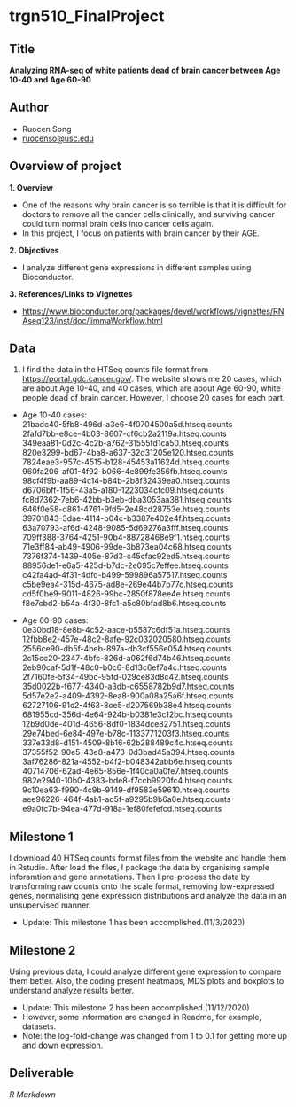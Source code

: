 # trgn510_FinalProject

## Title
**Analyzing RNA-seq of white patients dead of brain cancer between Age 10-40 and Age 60-90**

## Author
* Ruocen Song
* <ruocenso@usc.edu>

## Overview of project
**1. Overview**
* One of the reasons why brain cancer is so terrible is that it is difficult for doctors to remove all the cancer cells clinically, and surviving cancer could turn normal brain cells into cancer cells again.
* In this project, I focus on patients with brain cancer by their AGE.

**2. Objectives**
* I analyze different gene expressions in different samples using Bioconductor.

**3. References/Links to Vignettes**
* https://www.bioconductor.org/packages/devel/workflows/vignettes/RNAseq123/inst/doc/limmaWorkflow.html

## Data
1. I find the data in the HTSeq counts file format from https://portal.gdc.cancer.gov/. The website shows me 20 cases, which are about Age 10-40, and 40 cases, which are about Age 60-90, white people dead of brain cancer. However, I choose 20 cases for each part.
* Age 10-40 cases:  
21badc40-5fb8-496d-a3e6-4f0704500a5d.htseq.counts  
2fafd7bb-e8ce-4b03-8607-cf6cb2a2119a.htseq.counts  
349eaa81-0d2c-4c2b-a762-31555fd1ca50.htseq.counts  
820e3299-bd67-4ba8-a637-32d31205e120.htseq.counts  
7824eae3-957c-4515-b128-45453a11624d.htseq.counts  
960fa206-af01-4f92-b066-4e899fe356fb.htseq.counts  
98cf4f9b-aa89-4c14-b84b-2b8f32439ea0.htseq.counts  
d6706bff-1f56-43a5-a180-1223034cfc09.htseq.counts  
fc8d7362-7eb6-42bb-b3eb-dba3053aa381.htseq.counts  
646f0e58-d861-4761-9fd5-2e48cd28753e.htseq.counts  
39701843-3dae-4114-b04c-b3387e402e4f.htseq.counts  
63a70793-af6d-4248-9085-5d69276a3fff.htseq.counts  
709ff388-3764-4251-90b4-88728468e9f1.htseq.counts  
71e3ff84-ab49-4906-99de-3b873ea04c68.htseq.counts  
7376f374-1439-405e-87d3-c45cfac92ed5.htseq.counts  
88956de1-e6a5-425d-b7dc-2e095c7effee.htseq.counts  
c42fa4ad-4f31-4dfd-b499-599896a57517.htseq.counts  
c5be9ea4-315d-4675-ad8e-269e44b7b77c.htseq.counts  
cd5f0be9-9011-4826-99bc-2850f878ee4e.htseq.counts  
f8e7cbd2-b54a-4f30-8fc1-a5c80bfad8b6.htseq.counts  

* Age 60-90 cases:  
0e30bd18-8e8b-4c52-aace-b5587c6df51a.htseq.counts  
12fbb8e2-457e-48c2-8afe-92c032020580.htseq.counts  
2556ce90-db5f-4beb-897a-db3cf556e054.htseq.counts  
2c15cc20-2347-4bfc-826d-a062f6d74b46.htseq.counts  
2eb90caf-5d1f-48c0-b0c6-8d13c6ef7a4c.htseq.counts  
2f7160fe-5f34-49bc-95fd-029ce83d8c42.htseq.counts  
35d0022b-f677-4340-a3db-c6558782b9d7.htseq.counts  
5d57e2e2-a409-4392-8ea8-900a08a25a6f.htseq.counts  
62727106-91c2-4f63-8ce5-d207569b38e4.htseq.counts  
681955cd-356d-4e64-924b-b0381e3c12bc.htseq.counts  
12b9d0de-401d-4656-8df0-1834dce82751.htseq.counts  
29e74bed-6e84-497e-b78c-1133771203f3.htseq.counts  
337e33d8-d151-4509-8b16-62b288489c4c.htseq.counts  
37355f52-90e5-43e8-a473-0d3bad45a394.htseq.counts  
3af76286-821a-4552-b4f2-b048342abb6e.htseq.counts  
40714706-62ad-4e65-856e-1f40ca0a0fe7.htseq.counts  
982e2940-10b0-4383-bde8-f7ccb9920fc4.htseq.counts  
9c10ea63-f990-4c9b-9149-df9583e59610.htseq.counts  
aee96226-464f-4ab1-ad5f-a9295b9b6a0e.htseq.counts  
e9a0fc7b-94ea-477d-918a-1ef80fefefcd.htseq.counts  


## Milestone 1
I download 40 HTSeq counts format files from the website and handle them in Rstudio. After load the files, I package the data by organising sample inforamtion and gene annotations. Then I pre-process the data by transforming raw counts onto the scale format, removing low-expressed genes, normalising gene expression distributions and analyze the data in an unsupervised manner.
* Update: This milestone 1 has been accomplished.(11/3/2020)

## Milestone 2
Using previous data, I could analyze different gene expression to compare them better. Also,  the coding present heatmaps, MDS plots and boxplots to understand analyze results better.
* Update: This milestone 2 has been accomplished.(11/12/2020)
* However, some information are changed in Readme, for example, datasets. 
* Note: the log-fold-change was changed from 1 to 0.1 for getting more up and down expression. 

## Deliverable
*R Markdown*

